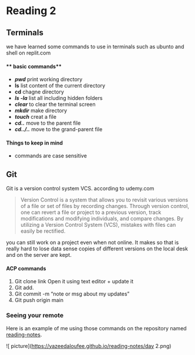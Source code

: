 # Reading 2

## Terminals
we have learned some commands to use in terminals such as ubunto and shell on replit.com
#### ** basic commands**
* ***pwd*** print working directory
* **ls** list content of the current directory
* **cd** chagne directory
* ***ls -la*** list all including hidden folders
* ***clear*** to clear the terminal screen
* ***mkdir*** make directory
* ***touch*** creat a file 
* ***cd..*** move to the parent file
* ***cd../..*** move to the grand-parent file

#### **Things to keep in mind**
* commands are case sensitive
## Git
Git is a version control system VCS. according to udemy.com 
>Version Control is a system that allows you to revisit various versions of a file or set of files by recording changes. Through version control, one can revert a file or project to a previous version, track modifications and modifying individuals, and compare changes. By utilizing a Version Control System (VCS), mistakes with files can easily be rectified.

you can still work on a project even when not online. It makes so that is really hard to lose data sense copies of different versions on the local desk and on the server are kept.

#### ACP commands
1.	Git clone link
Open it using text editor + update it
2.	Git add.
3.	Git commit -m “note or msg about my updates”
4.	Git push origin main



### Seeing your remote

Here is an example of me using those commands on the repository named [reading-notes](https://yazeedaloufee.github.io/reading-notes/).

![ picture](https://yazeedaloufee.github.io/reading-notes/day 2.png)